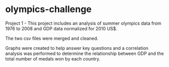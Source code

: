 # olympics-challenge
Project 1 - 
This project includes an analysis of summer olympics data from 1976 to 2008 and GDP
data normalized for 2010 US$.

The two csv files were merged and cleaned.

Graphs were created to help answer key questions and a correlation analysis
was performed to determine the relationship between GDP
and the total number of medals won by each country.
